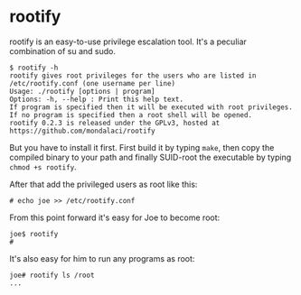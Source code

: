 rootify
=======

rootify is an easy-to-use privilege escalation tool. It's a peculiar combination of su and sudo.

```
$ rootify -h
rootify gives root privileges for the users who are listed in /etc/rootify.conf (one username per line)
Usage: ./rootify [options | program]
Options: -h, --help : Print this help text.
If program is specified then it will be executed with root privileges.
If no program is specified then a root shell will be opened.
rootify 0.2.3 is released under the GPLv3, hosted at https://github.com/mondalaci/rootify
```

But you have to install it first.  First build it by typing `make`, then copy the compiled binary to your path and finally SUID-root the executable by typing `chmod +s rootify`.

After that add the privileged users as root like this:

```
# echo joe >> /etc/rootify.conf
```

From this point forward it's easy for Joe to become root:

```
joe$ rootify
#
```

It's also easy for him to run any programs as root:

```
joe# rootify ls /root
...
```
